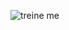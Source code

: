 ![treine me](https://github.com/goolgeima/Treine.me/assets/151480220/596a9915-886c-4728-a3f7-30af9eae09fd)
